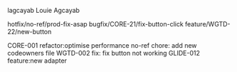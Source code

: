 lagcayab Louie Agcayab

hotfix/no-ref/prod-fix-asap
bugfix/CORE-21/fix-button-click
feature/WGTD-22/new-button

CORE-001 refactor:optimise performance
no-ref chore: add new codeowners file
WGTD-002 fix: fix button not working
GLIDE-012 feature:new adapter
